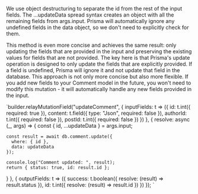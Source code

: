 We use object destructuring to separate the id from the rest of the input fields.
The ...updateData spread syntax creates an object with all the remaining fields from args.input.
Prisma will automatically ignore any undefined fields in the data object, so we don't need to explicitly check for them.

This method is even more concise and achieves the same result: only updating the fields that are provided in the input and preserving the existing values for fields that are not provided.
The key here is that Prisma's update operation is designed to only update the fields that are explicitly provided. If a field is undefined, Prisma will ignore it and not update that field in the database.
This approach is not only more concise but also more flexible. If you add new fields to your Comment model in the future, you won't need to modify this mutation - it will automatically handle any new fields provided in the input.

`builder.relayMutationField("updateComment", {
  inputFields: t => ({
    id: t.int({ required: true }),
    content: t.field({ type: "Json", required: false }),
    authorId: t.int({ required: false }),
    postId: t.int({ required: false })
  })
},
{
  resolve: async (_, args) => {
    const { id, ...updateData } = args.input;

    const result = await db.comment.update({
      where: { id },
      data: updateData
    });

    console.log("Comment updated: ", result);
    return { status: true, id: result.id };
  }
},
{
  outputFields: t => ({
    success: t.boolean({
      resolve: (result) => result.status
    }),
    id: t.int({
      resolve: (result) => result.id
    })
  })
});
`